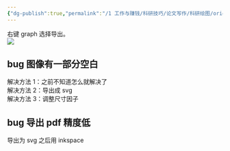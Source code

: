 ```yaml
---
{"dg-publish":true,"permalink":"/1 工作与赚钱/科研技巧/论文写作/科研绘图/originlab/originlab导出/","title":"originlab导出"}
---
```



右键 graph 选择导出。  
![](/img/user/resources/attachments/20230824originlab导出.png)

## bug 图像有一部分空白
解决方法 1：之前不知道怎么就解决了  
解决方法 2：导出成 svg  
解决方法 3：调整尺寸因子

## bug 导出 pdf 精度低
导出为 svg 之后用 inkspace